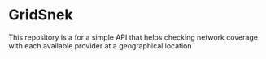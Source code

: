 # GridSnek
This repository is a for a simple API that helps checking network coverage with each available provider at a geographical location
